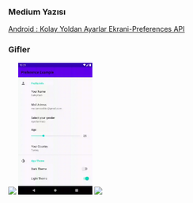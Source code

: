 ### Medium Yazısı
[Android : Kolay Yoldan Ayarlar Ekrani-Preferences API](https://medium.com/hardwareandro/kolay-yoldan-ayarlar-ekrani-preferences-api-75ec383d624f "Android : Kolay Yoldan Ayarlar Ekrani-Preferences API")

### Gifler

<p float="left">
<img src=gif/edx.gif width="150" />
<img src=gif/gender.gif width="150" />
<img src=gif/theme.gif width="150" />
</p>
